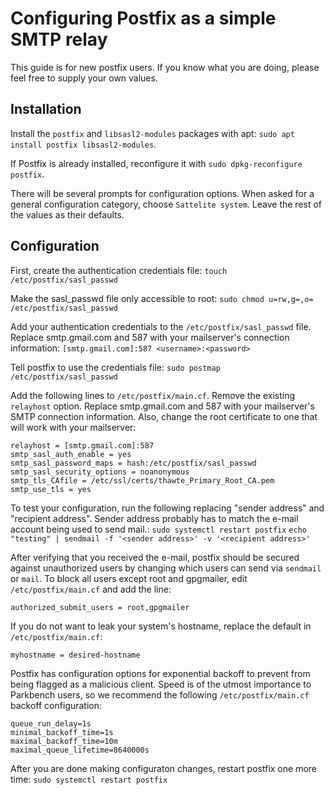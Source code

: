 # Configuring Postfix as a simple SMTP relay

This guide is for new postfix users. If you know what you are doing, please feel free to
supply your own values.

## Installation
Install the `postfix` and `libsasl2-modules` packages with apt: `sudo apt install postfix
libsasl2-modules`.

If Postfix is already installed, reconfigure it with `sudo dpkg-reconfigure postfix`.

There will be several prompts for configuration options. When asked for a general
configuration category, choose `Sattelite system`. Leave the rest of the values as
their defaults.

## Configuration
First, create the authentication credentials file:
`touch /etc/postfix/sasl_passwd`

Make the sasl_passwd file only accessible to root:
`sudo chmod u=rw,g=,o= /etc/postfix/sasl_passwd`

Add your authentication credentials to the `/etc/postfix/sasl_passwd` file. Replace
smtp.gmail.com and 587 with your mailserver's connection information:
`[smtp.gmail.com]:587 <username>:<password>`

Tell postfix to use the credentials file:
`sudo postmap /etc/postfix/sasl_passwd`

Add the following lines to `/etc/postfix/main.cf`. Remove the existing `relayhost` option.
Replace smtp.gmail.com and 587 with your mailserver's SMTP connection information. Also,
change the root certificate to one that will work with your mailserver:
```
relayhost = [smtp.gmail.com]:587
smtp_sasl_auth_enable = yes
smtp_sasl_password_maps = hash:/etc/postfix/sasl_passwd
smtp_sasl_security_options = noanonymous
smtp_tls_CAfile = /etc/ssl/certs/thawte_Primary_Root_CA.pem
smtp_use_tls = yes
```

To test your configuration, run the following replacing "sender address" and "recipient
address". Sender address probably has to match the e-mail account being used to send mail.:
`sudo systemctl restart postfix`
`echo "testing" | sendmail -f '<sender address>' -v '<recipient address>'`

After verifying that you received the e-mail, postfix should be secured against unauthorized
users by changing which users can send via `sendmail` or `mail`. To block all users except
root and gpgmailer, edit `/etc/postfix/main.cf` and add the line:
```
authorized_submit_users = root,gpgmailer
```

If you do not want to leak your system's hostname, replace the default in
`/etc/postfix/main.cf`:
```
myhostname = desired-hostname
```

Postfix has configuration options for exponential backoff to prevent from being flagged as a
malicious client. Speed is of the utmost importance to Parkbench users, so we recommend the
following `/etc/postfix/main.cf` backoff configuration:
```
queue_run_delay=1s
minimal_backoff_time=1s
maximal_backoff_time=10m
maximal_queue_lifetime=8640000s
```

After you are done making configuraton changes, restart postfix one more time:
`sudo systemctl restart postfix`
